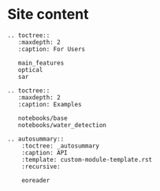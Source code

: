 ```{include} ../README.md
```

# Site content

```{eval-rst}
.. toctree::
   :maxdepth: 2
   :caption: For Users

   main_features
   optical
   sar
```

```{eval-rst}
.. toctree::
   :maxdepth: 2
   :caption: Examples

   notebooks/base
   notebooks/water_detection
```

```{eval-rst}
.. autosummary::
    :toctree: _autosummary
    :caption: API
    :template: custom-module-template.rst
    :recursive:

    eoreader
```

